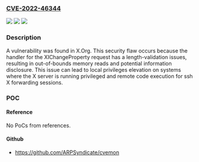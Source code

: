 ### [CVE-2022-46344](https://cve.mitre.org/cgi-bin/cvename.cgi?name=CVE-2022-46344)
![](https://img.shields.io/static/v1?label=Product&message=xorg-x11-server&color=blue)
![](https://img.shields.io/static/v1?label=Version&message=n%2Fa&color=blue)
![](https://img.shields.io/static/v1?label=Vulnerability&message=out-of-bounds%20access&color=brighgreen)

### Description

A vulnerability was found in X.Org. This security flaw occurs because the handler for the XIChangeProperty request has a length-validation issues, resulting in out-of-bounds memory reads and potential information disclosure. This issue can lead to local privileges elevation on systems where the X server is running privileged and remote code execution for ssh X forwarding sessions.

### POC

#### Reference
No PoCs from references.

#### Github
- https://github.com/ARPSyndicate/cvemon

